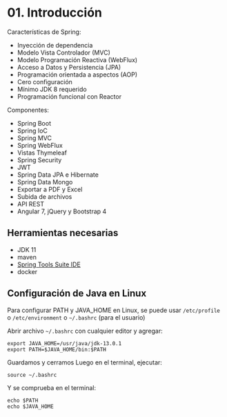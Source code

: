 # 01. Introducción

Características de Spring:

- Inyección de dependencia
- Modelo Vista Controlador (MVC)
- Modelo Programación Reactiva (WebFlux)
- Acceso a Datos y Persistencia (JPA)
- Programación orientada a aspectos (AOP)
- Cero configuración
- Mínimo JDK 8 requerido
- Programación funcional con Reactor

Componentes:

- Spring Boot
- Spring IoC
- Spring MVC
- Spring WebFlux
- Vistas Thymeleaf
- Spring Security
- JWT
- Spring Data JPA e Hibernate
- Spring Data Mongo
- Exportar a PDF y Excel
- Subida de archivos
- API REST
- Angular 7, jQuery y Bootstrap 4

## Herramientas necesarias

- JDK 11
- maven
- [Spring Tools Suite IDE](https://spring.io/tools)
- docker

## Configuración de Java en Linux

Para configurar PATH y JAVA_HOME en Linux, se puede usar `/etc/profile` o `/etc/environment` o `~/.bashrc` (para el usuario)

Abrir archivo `~/.bashrc` con cualquier editor y agregar:

```
export JAVA_HOME=/usr/java/jdk-13.0.1
export PATH=$JAVA_HOME/bin:$PATH
```

Guardamos y cerramos
Luego en el terminal, ejecutar:

```
source ~/.bashrc
```

Y se comprueba en el terminal:

```
echo $PATH
echo $JAVA_HOME
```


